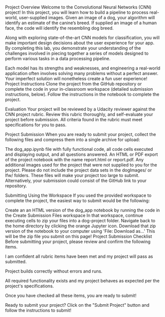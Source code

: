 Project Overview
Welcome to the Convolutional Neural Networks (CNN) project! In this project, you will learn how to build a pipeline to process real-world, user-supplied images. Given an image of a dog, your algorithm will identify an estimate of the canine’s breed. If supplied an image of a human face, the code will identify the resembling dog breed.

Along with exploring state-of-the-art CNN models for classification, you will make important design decisions about the user experience for your app. By completing this lab, you demonstrate your understanding of the challenges involved in piecing together a series of models designed to perform various tasks in a data processing pipeline.

Each model has its strengths and weaknesses, and engineering a real-world application often involves solving many problems without a perfect answer.
Your imperfect solution will nonetheless create a fun user experience!
Project Instructions
Clone the project from the GitHub repository or complete the code in your in-classroom workspace (detailed submission instructions, below). Follow the instructions in the notebook to complete the project.

Evaluation
Your project will be reviewed by a Udacity reviewer against the CNN project rubric. Review this rubric thoroughly, and self-evaluate your project before submission. All criteria found in the rubric must meet specifications for you to pass.

Project Submission
When you are ready to submit your project, collect the following files and compress them into a single archive for upload:

The dog_app.ipynb file with fully functional code, all code cells executed and displaying output, and all questions answered.
An HTML or PDF export of the project notebook with the name report.html or report.pdf.
Any additional images used for the project that were not supplied to you for the project. Please do not include the project data sets in the dogImages/ or lfw/ folders. These files will make your project too large to submit.
Alternatively, your submission could consist of the GitHub link to your repository.

Submitting Using the Workspace
If you used the provided workspace to complete the project, the easiest way to submit would be the following:

Create an an HTML version of the dog_app notebook by running the code in the Create Submission Files workspace
In that workspace, continue executing cells to zip your files into a dog-project folder.
Navigate back to the home directory by clicking the orange Jupyter icon.
Download that zip version of the notebook to your computer using 'File: Download as...' This will be the zip file you submit on this page!
Project Submission Checklist
Before submitting your project, please review and confirm the following items.

 I am confident all rubric items have been met and my project will pass as submitted.

 Project builds correctly without errors and runs.

 All required functionality exists and my project behaves as expected per the project's specifications.

Once you have checked all these items, you are ready to submit!

Ready to submit your project?
Click on the "Submit Project" button and follow the instructions to submit!